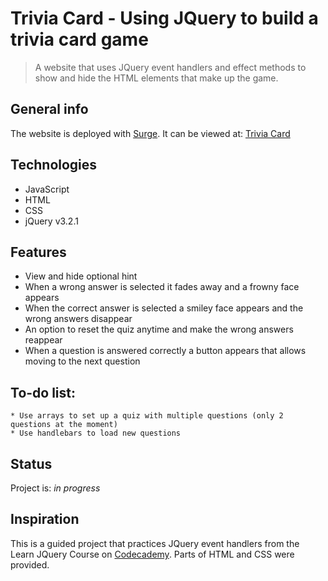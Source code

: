 # Trivia Card - Using JQuery to build a trivia card game
> A website that uses JQuery event handlers and effect methods to show and hide the HTML elements that make up the game.

## General info
The website is deployed with [Surge](https://surge.sh/). 
It can be viewed at: [Trivia Card](http://careful-letters.surge.sh/)


## Technologies
* JavaScript
* HTML
* CSS
* jQuery v3.2.1


## Features
* View and hide optional hint 
* When a wrong answer is selected it fades away and a frowny face appears
* When the correct answer is selected a smiley face appears and the wrong answers disappear
* An option to reset the quiz anytime and make the wrong answers reappear
* When a question is answered correctly a button appears that allows moving to the next question

## To-do list:
    * Use arrays to set up a quiz with multiple questions (only 2 questions at the moment)
    * Use handlebars to load new questions


## Status
Project is: _in progress_

## Inspiration
This is a guided project that practices JQuery event handlers from the Learn JQuery Course on [Codecademy](https://www.codecademy.com/learn).
Parts of HTML and CSS were provided.